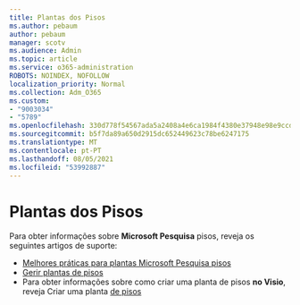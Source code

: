```yaml
---
title: Plantas dos Pisos
ms.author: pebaum
author: pebaum
manager: scotv
ms.audience: Admin
ms.topic: article
ms.service: o365-administration
ROBOTS: NOINDEX, NOFOLLOW
localization_priority: Normal
ms.collection: Adm_O365
ms.custom:
- "9003034"
- "5789"
ms.openlocfilehash: 330d778f54567ada5a2408a4e6ca1984f4380e37948e98e9ccda7c3f1c8cb30d
ms.sourcegitcommit: b5f7da89a650d2915dc652449623c78be6247175
ms.translationtype: MT
ms.contentlocale: pt-PT
ms.lasthandoff: 08/05/2021
ms.locfileid: "53992887"
---
```

# <a name="floor-plans"></a>Plantas dos Pisos

Para obter informações sobre **Microsoft Pesquisa** pisos, reveja os seguintes artigos de suporte:
- [Melhores práticas para plantas Microsoft Pesquisa pisos](https://docs.microsoft.com/microsoftsearch/floorplans-bestpractices)  
- [Gerir plantas de pisos](https://docs.microsoft.com/microsoftsearch/manage-floorplans)  
- Para obter informações sobre como criar uma planta de pisos **no Visio**, reveja Criar uma planta [de pisos](https://support.office.com/article/create-a-floor-plan-ec17da08-64aa-4ead-9b9b-35e821645791)